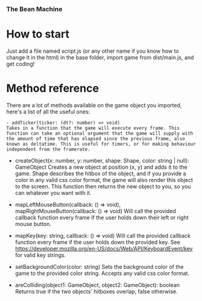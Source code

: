 ### The Bean Machine
# How to start
Just add a file named script.js (or any other name if you know how to change it in the html) in the base folder, import game from dist/main.js, and get coding!

# Method reference
There are a lot of methods available on the game object you imported, here's a list of all the useful ones:

    - addTicker(ticker: (dt?: number) => void)
    Takes in a function that the game will execute every frame. This function can take an optional argument that the game will supply with the amount of time that has elapsed since the previous frame, also known as deltatime. This is useful for timers, or for making behaviour independent from the framerate.

- createObject(x: number, y: number, shape: Shape, color: string | null): GameObject
    Creates a new object at position (x, y) and adds it to the game. Shape describes the hitbox of the object, and if you provide a color in any valid css color format, the game will also render this object to the screen. This function then returns the new object to you, so you can whatever you want with it.

- mapLeftMouseButton(callback: () => void), mapRightMouseButton(callback: () => void)
    Will call the provided callback function every frame if the user holds down their left or right mouse button.

- mapKey(key: string, callback: () => void)
    Will call the provided callback function every frame if the user holds down the provided key. See https://developer.mozilla.org/en-US/docs/Web/API/KeyboardEvent/key for valid key strings.

- setBackgroundColor(color: string)
    Sets the background color of the game to the provided color string. Accepts any valid css color format.

- areColliding(object1: GameObject, object2: GameObject): boolean
    Returns true if the two objects' hitboxes overlap, false otherwise.